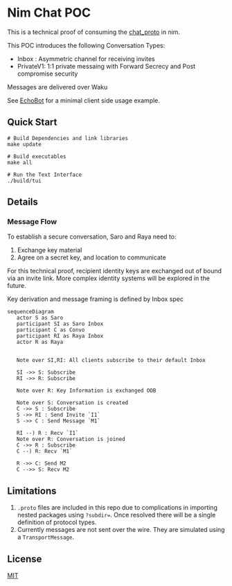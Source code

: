 # Nim Chat POC

This is a technical proof of consuming the [chat_proto](https://github.com/waku-org/chat_proto/tree/base_types?tab=readme-ov-file) in nim.


This POC introduces the following Conversation Types:
- Inbox : Asymmetric channel for receiving invites
- PrivateV1: 1:1 private messaing with Forward Secrecy and Post compromise security

Messages are delivered over Waku

See [EchoBot](./examples/bot_echo.nim) for a minimal client side usage example.


## Quick Start

```
# Build Dependencies and link libraries
make update

# Build executables
make all

# Run the Text Interface
./build/tui
```

## Details

### Message Flow

To establish a secure conversation, Saro and Raya need to:
1. Exchange key material
2. Agree on a secret key, and location to communicate

For this technical proof, recipient identity keys are exchanged out of bound via an invite link. More complex identity systems will be explored in the future. 

Key derivation and message framing is defined by Inbox spec


 ```mermaid
sequenceDiagram
    actor S as Saro 
    participant SI as Saro Inbox 
    participant C as Convo 
    participant RI as Raya Inbox 
    actor R as Raya 


    Note over SI,RI: All clients subscribe to their default Inbox

    SI ->> S: Subscribe
    RI ->> R: Subscribe

    Note over R: Key Information is exchanged OOB 
    
    Note over S: Conversation is created
    C ->> S : Subscribe
    S ->> RI : Send Invite `I1`
    S ->> C : Send Message `M1`

    RI --) R : Recv `I1`
    Note over R: Conversation is joined
    C ->> R : Subscribe
    C --) R: Recv `M1`

    R ->> C: Send M2
    C -->> S: Recv M2
 ```


## Limitations

1. `.proto` files are included in this repo due to complications in importing nested packages using `?subdir=`. Once resolved there will be a single definition of protocol types.
1. Currently messages are not sent over the wire. They are simulated using a `TransportMessage`.


## License

[MIT](https://choosealicense.com/licenses/mit/)